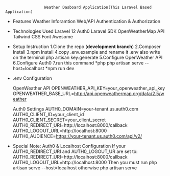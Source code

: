                     Weather Dasboard Application(This Laravel Based Application)

 
 * Features
    Weather Inforamtion Web/API
    Authentication & Authorization

 * Technologies Used
    Laravel 12
    Auth0 Laravel SDK
    OpenWeatherMap API
    Tailwind CSS 
    Font Awesome

  * Setup Instruction
    1.Clone the repo (**development branch**)
    2.Composer Install
    3.npm Install 
    4.copy .env.example and rename it .env also write on the terminal php artisan key:generate
    5.Configure OpenWeather API
    6.Configure Auth0
    7.run this command
        *php php artisan serve --host=localhost
        *npm run dev

 * .env Configuration

    OpenWeather API
    OPENWEATHER_API_KEY=your_openweather_api_key
    OPENWEATHER_BASE_URL=http://api.openweathermap.org/data/2.5/weather

    Auth0 Settings
    AUTH0_DOMAIN=your-tenant.us.auth0.com
    AUTH0_CLIENT_ID=your_client_id
    AUTH0_CLIENT_SECRET=your_client_secret
    AUTH0_REDIRECT_URI=http://localhost:8000/callback
    AUTH0_LOGOUT_URL=http://localhost:8000
    AUTH0_AUDIENCE=https://your-tenant.us.auth0.com/api/v2/


 * Special Note: Auth0 & Localhost Configuration
    If your AUTH0_REDIRECT_URI and AUTH0_LOGOUT_UR are set to:
    AUTH0_REDIRECT_URI=http://localhost:8000/callback
    AUTH0_LOGOUT_URL=http://localhost:8000
    Then you must run php artisan serve --host=localhost otherwise php artisan serve

